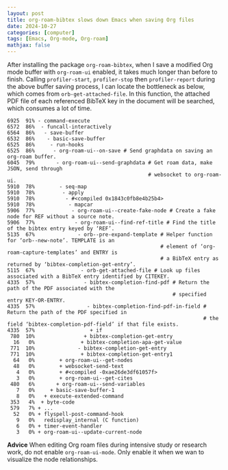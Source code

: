 ```yaml
---
layout: post
title: org-roam-bibtex slows down Emacs when saving Org files
date: 2024-10-27
categories: [computer]
tags: [Emacs, Org-mode, Org-roam]
mathjax: false
---
```


After installing the package `org-roam-bibtex`, when I save a modified Org mode buffer with `org-roam-ui` enabled, it takes much longer than before to finish. Calling `profiler-start`, `profiler-stop` then `profiler-report` during the above buffer saving process, I can locate the bottleneck as below, which comes from `orb-get-attached-file`. In this function, the attached PDF file of each referenced BibTeX key in the document will be searched, which consumes a lot of time.

```text
6925  91% - command-execute
6572  86%  - funcall-interactively
6564  86%   - save-buffer
6532  86%    - basic-save-buffer
6525  86%     - run-hooks
6525  86%      - org-roam-ui--on-save # Send graphdata on saving an org-roam buffer.
6045  79%       - org-roam-ui--send-graphdata # Get roam data, make JSON, send through
                                              # websocket to org-roam-ui.
5910  78%        - seq-map
5910  78%         - apply
5910  78%          - #<compiled 0x1843c0fb8e4b25b4>
5910  78%           - mapcar
5906  77%            - org-roam-ui--create-fake-node # Create a fake node for REF without a source note.
5906  77%             - org-roam-ui--find-ref-title # Find the title of the bibtex entry keyed by ‘REF’.
5135  67%              - orb--pre-expand-template # Helper function for ‘orb--new-note’. TEMPLATE is an
                                                  # element of ‘org-roam-capture-templates’ and ENTRY is
                                                  # a BibTeX entry as returned by ‘bibtex-completion-get-entry’.
5115  67%               - orb-get-attached-file # Look up files associated with a BibTeX entry identified by CITEKEY.
4335  57%                - bibtex-completion-find-pdf # Return the path of the PDF associated with the
                                                      # specified entry KEY-OR-ENTRY.
4335  57%                 - bibtex-completion-find-pdf-in-field # Return the path of the PDF specified in
                                                                # the field ‘bibtex-completion-pdf-field’ if that file exists.
4335  57%                  + if
 780  10%                + bibtex-completion-get-entry
  16   0%               + bibtex-completion-apa-get-value
 771  10%              - bibtex-completion-get-entry
 771  10%               + bibtex-completion-get-entry1
  64   0%        + org-roam-ui--get-nodes
  48   0%        + websocket-send-text
   4   0%        + #<compiled -0xae26de3df61057f>
   3   0%        + org-roam-ui--get-cites
 480   6%       + org-roam-ui--send-variables
   7   0%     + basic-save-buffer-1
   8   0%   + execute-extended-command
 353   4%  + byte-code
 579   7% + ...
  52   0% + flyspell-post-command-hook
   9   0%   redisplay_internal (C function)
   6   0% + timer-event-handler
   3   0% + org-roam-ui--update-current-node
```

**Advice** When editing Org roam files during intensive study or research work, do not enable `org-roam-ui-mode`. Only enable it when we wan to visualize the node relationships.
